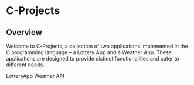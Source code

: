 # C-Projects

## Overview

Welcome to C-Projects, a collection of two applications implemented in the C programming language – a Lottery App and a Weather App. These applications are designed to provide distinct functionalities and cater to different needs.


LotteryApp
Weather API
